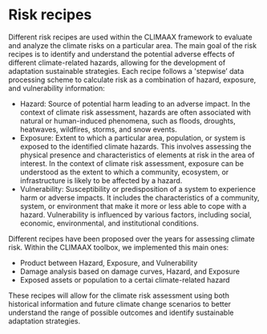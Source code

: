 Risk recipes
=======================

Different risk recipes are used within the CLIMAAX framework to evaluate and analyze the climate risks on a particular area. The main goal of the risk recipes is to identify and understand the potential adverse effects of different climate-related hazards, allowing for the development of adaptation sustainable strategies. Each recipe follows a 'stepwise’ data processing scheme to calculate risk as a combination of hazard, exposure, and vulnerability information:

- Hazard: Source of potential harm leading to an adverse impact. In the context of climate risk assessment, hazards are often associated with natural or human-induced phenomena, such as floods, droughts, heatwaves, wildfires, storms, and snow events.
- Exposure: Extent to which a particular area, population, or system is exposed to the identified climate hazards. This involves assessing the physical presence and characteristics of elements at risk in the area of interest. In the context of climate risk assessment, exposure can be understood as the extent to which a community, ecosystem, or infrastructure is likely to be affected by a hazard.
- Vulnerability: Susceptibility or predisposition of a system to experience harm or adverse impacts. It includes the characteristics of a community, system, or environment that make it more or less able to cope with a hazard. Vulnerability is influenced by various factors, including social, economic, environmental, and institutional conditions.

Different recipes have been proposed over the years for assessing climate risk. Within the CLIMAAX toolbox, we implemented this main ones:

- Product between Hazard, Exposure, and Vulnerability
- Damage analysis based on damage curves, Hazard, and Exposure
- Exposed assets or population to a certai climate-related hazard

These recipes will allow for the climate risk assessment using both historical information and future climate change scenarios to better understand the range of possible outcomes and identify sustainable adaptation strategies.




